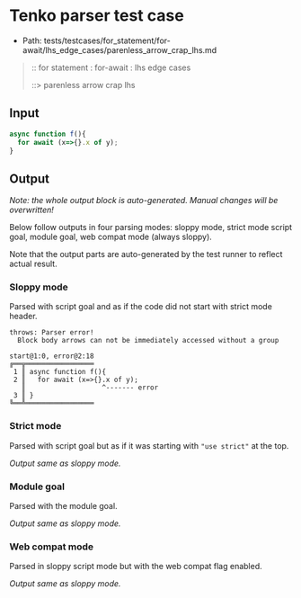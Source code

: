 # Tenko parser test case

- Path: tests/testcases/for_statement/for-await/lhs_edge_cases/parenless_arrow_crap_lhs.md

> :: for statement : for-await : lhs edge cases
>
> ::> parenless arrow crap lhs

## Input

`````js
async function f(){
  for await (x=>{}.x of y);
}
`````

## Output

_Note: the whole output block is auto-generated. Manual changes will be overwritten!_

Below follow outputs in four parsing modes: sloppy mode, strict mode script goal, module goal, web compat mode (always sloppy).

Note that the output parts are auto-generated by the test runner to reflect actual result.

### Sloppy mode

Parsed with script goal and as if the code did not start with strict mode header.

`````
throws: Parser error!
  Block body arrows can not be immediately accessed without a group

start@1:0, error@2:18
╔══╦═════════════════
 1 ║ async function f(){
 2 ║   for await (x=>{}.x of y);
   ║                   ^------- error
 3 ║ }
╚══╩═════════════════

`````

### Strict mode

Parsed with script goal but as if it was starting with `"use strict"` at the top.

_Output same as sloppy mode._

### Module goal

Parsed with the module goal.

_Output same as sloppy mode._

### Web compat mode

Parsed in sloppy script mode but with the web compat flag enabled.

_Output same as sloppy mode._
